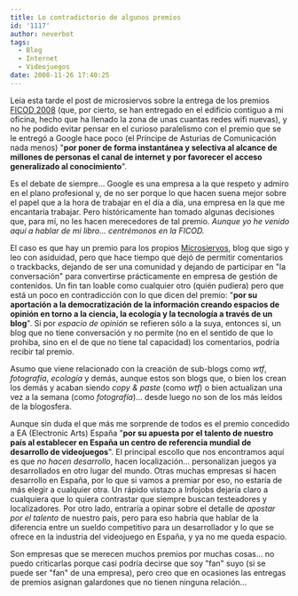 ```yaml
---
title: Lo contradictorio de algunos premios
id: '1117'
author: neverbot
tags:
  - Blog
  - Internet
  - Videojuegos
date: 2008-11-26 17:40:25
---
```


Leía esta tarde el post de microsiervos sobre la entrega de los premios [FICOD 2008](http://mirror.ficod2008.es/fase1/index_cv.php) (que, por cierto, se han entregado en el edificio contiguo a mi oficina, hecho que ha llenado la zona de unas cuantas redes wifi nuevas), y no he podido evitar pensar en el curioso paralelismo con el premio que se le entregó a Google hace poco (el Príncipe de Asturias de Comunicación nada menos) "**por poner de forma instantánea y selectiva al alcance de millones de personas el canal de internet y por favorecer el acceso generalizado al conocimiento**".

Es el debate de siempre... Google es una empresa a la que respeto y admiro en el plano profesional y, de no ser porque lo que hacen suena mejor sobre el papel que a la hora de trabajar en el día a día, una empresa en la que me encantaría trabajar. Pero históricamente han tomado algunas decisiones que, para mí, no les hacen merecedores de tal premio. _Aunque yo he venido aquí a hablar de mi libro... centrémonos en la FICOD._

El caso es que hay un premio para los propios [Microsiervos](http://www.microsiervos.com/), blog que sigo y leo con asiduidad, pero que hace tiempo que dejó de permitir comentarios o trackbacks, dejando de ser una comunidad y dejando de participar en "la conversación" para convertirse prácticamente en empresa de gestión de contenidos. Un fin tan loable como cualquier otro (quién pudiera) pero que está un poco en contradicción con lo que dicen del premio: "**por su aportación a la democratización de la información creando espacios de opinión en torno a la ciencia, la ecología y la tecnología a través de un blog**". Si por _espacio de opinión_ se refieren sólo a la suya, entonces sí, un blog que no tiene conversación y no permite (no en el sentido de que lo prohiba, sino en el de que no tiene tal capacidad) los comentarios, podría recibir tal premio.

Asumo que viene relacionado con la creación de sub-blogs como _wtf_, _fotografía_, _ecología_ y demás, aunque estos son blogs que, o bien los crean los demás y acaban siendo _copy & paste_ (como _wtf_) o bien actualizan una vez a la semana (como _fotografía_)... desde luego no son de los más leídos de la blogosfera.

Aunque sin duda el que más me sorprende de todos es el premio concedido a EA (Electronic Arts) España "**por su apuesta por el talento de nuestro país al establecer en España un centro de referencia mundial de desarrollo de videojuegos**". El principal escollo que nos encontramos aquí es que _no hacen desarrollo_, hacen localización... personalizan juegos ya desarrollados en otro lugar del mundo. Otras muchas empresas sí hacen desarrollo en España, por lo que si vamos a premiar por eso, no estaría de más elegir a cualquier otra. Un rápido vistazo a Infojobs dejaría claro a cualquiera que lo quiera contrastar que siempre buscan testeadores y localizadores. Por otro lado, entraría a opinar sobre el detalle de _apostar por el talento_ de nuestro país, pero para eso habría que hablar de la diferencia entre un sueldo competitivo para un desarrollador y lo que se ofrece en la industria del videojuego en España, y ya no me queda espacio.

Son empresas que se merecen muchos premios por muchas cosas... no puedo criticarlas porque casi podría decirse que soy "fan" suyo (si se puede ser "fan" de una empresa), pero creo que en ocasiones las entregas de premios asignan galardones que no tienen ninguna relación...